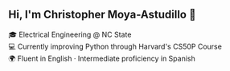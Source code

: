 ## Hi, I'm Christopher Moya-Astudillo 👋

🎓 Electrical Engineering @ NC State  
💻 Currently improving Python through Harvard's CS50P Course  
🌍 Fluent in English · Intermediate proficiency in Spanish
